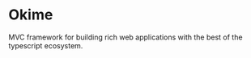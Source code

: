 # Okime

MVC framework for building rich web applications with the best of the typescript ecosystem.
